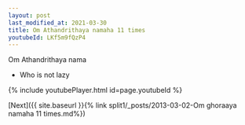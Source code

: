 ```yaml
---
layout: post
last_modified_at: 2021-03-30
title: Om Athandrithaya namaha 11 times
youtubeId: LKf5m9fQzP4
---
```

 
 
Om Athandrithaya nama 
 
 -  Who is not lazy 
 
  
 
  
 
 
 
 
 
 


{% include youtubePlayer.html id=page.youtubeId %}
 
[Next]({{ site.baseurl }}{% link  split1/_posts/2013-03-02-Om ghoraaya namaha 11 times.md%})
 
